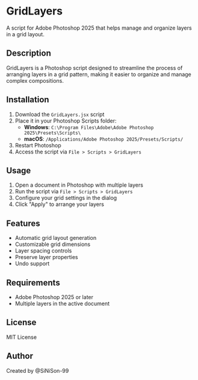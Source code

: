 # GridLayers

A script for Adobe Photoshop 2025 that helps manage and organize layers in a grid layout.

## Description

GridLayers is a Photoshop script designed to streamline the process of arranging layers in a grid pattern, making it easier to organize and manage complex compositions.

## Installation

1. Download the `GridLayers.jsx` script
2. Place it in your Photoshop Scripts folder:
   - **Windows**: `C:\Program Files\Adobe\Adobe Photoshop 2025\Presets\Scripts\`
   - **macOS**: `/Applications/Adobe Photoshop 2025/Presets/Scripts/`
3. Restart Photoshop
4. Access the script via `File > Scripts > GridLayers`

## Usage

1. Open a document in Photoshop with multiple layers
2. Run the script via `File > Scripts > GridLayers`
3. Configure your grid settings in the dialog
4. Click "Apply" to arrange your layers

## Features

- Automatic grid layout generation
- Customizable grid dimensions
- Layer spacing controls
- Preserve layer properties
- Undo support

## Requirements

- Adobe Photoshop 2025 or later
- Multiple layers in the active document

## License

MIT License

## Author

Created by @SiNiSon-99
